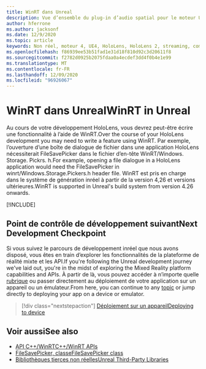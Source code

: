 ```yaml
---
title: WinRT dans Unreal
description: Vue d’ensemble du plug-in d’audio spatial pour le moteur Unreal.
author: hferrone
ms.author: jacksonf
ms.date: 12/9/2020
ms.topic: article
keywords: Non réel, moteur 4, UE4, HoloLens, HoloLens 2, streaming, communication à distance, réalité mixte, développement, prise en main, fonctionnalités, nouveau projet, émulateur, documentation, guides, fonctionnalités, hologrammes, développement de jeux, casque de réalité mixte, casque de réalité Windows mixte, casque de réalité virtuelle, WinRT, DLL
ms.openlocfilehash: f86939ee53b51fad1e31d18f810d92c3d20611f8
ms.sourcegitcommit: f2782d0925b2075fdaa0a4ecdef3dd4f0b4e1e99
ms.translationtype: MT
ms.contentlocale: fr-FR
ms.lasthandoff: 12/09/2020
ms.locfileid: "96926067"
---
```

# <a name="winrt-in-unreal"></a><span data-ttu-id="8fdcd-104">WinRT dans Unreal</span><span class="sxs-lookup"><span data-stu-id="8fdcd-104">WinRT in Unreal</span></span>

<span data-ttu-id="8fdcd-105">Au cours de votre développement HoloLens, vous devrez peut-être écrire une fonctionnalité à l’aide de WinRT.</span><span class="sxs-lookup"><span data-stu-id="8fdcd-105">Over the course of your HoloLens development you may need to write a feature using WinRT.</span></span> <span data-ttu-id="8fdcd-106">Par exemple, l’ouverture d’une boîte de dialogue de fichier dans une application HoloLens nécessiterait FileSavePicker dans le fichier d’en-tête WinRT/Windows. Storage. Pickrs. h.</span><span class="sxs-lookup"><span data-stu-id="8fdcd-106">For example, opening a file dialogue in a HoloLens application would need the FileSavePicker in winrt/Windows.Storage.Pickers.h header file.</span></span> <span data-ttu-id="8fdcd-107">WinRT est pris en charge dans le système de génération inréel à partir de la version 4,26 et versions ultérieures.</span><span class="sxs-lookup"><span data-stu-id="8fdcd-107">WinRT is supported in Unreal's build system from version 4.26 onwards.</span></span>

[!INCLUDE[](includes/tabs-winRT.md)]

## <a name="next-development-checkpoint"></a><span data-ttu-id="8fdcd-108">Point de contrôle de développement suivant</span><span class="sxs-lookup"><span data-stu-id="8fdcd-108">Next Development Checkpoint</span></span>

<span data-ttu-id="8fdcd-109">Si vous suivez le parcours de développement inréel que nous avons disposé, vous êtes en train d’explorer les fonctionnalités de la plateforme de réalité mixte et les API.</span><span class="sxs-lookup"><span data-stu-id="8fdcd-109">If you're following the Unreal development journey we've laid out, you're in the midst of exploring the Mixed Reality platform capabilities and APIs.</span></span> <span data-ttu-id="8fdcd-110">À partir de là, vous pouvez accéder à n’importe quelle [rubrique](unreal-development-overview.md#3-platform-capabilities-and-apis) ou passer directement au déploiement de votre application sur un appareil ou un émulateur.</span><span class="sxs-lookup"><span data-stu-id="8fdcd-110">From here, you can continue to any [topic](unreal-development-overview.md#3-platform-capabilities-and-apis) or jump directly to deploying your app on a device or emulator.</span></span>

> [!div class="nextstepaction"]
> [<span data-ttu-id="8fdcd-111">Déploiement sur un appareil</span><span class="sxs-lookup"><span data-stu-id="8fdcd-111">Deploying to device</span></span>](unreal-deploying.md)

## <a name="see-also"></a><span data-ttu-id="8fdcd-112">Voir aussi</span><span class="sxs-lookup"><span data-stu-id="8fdcd-112">See also</span></span>
* [<span data-ttu-id="8fdcd-113">API C++/WinRT</span><span class="sxs-lookup"><span data-stu-id="8fdcd-113">C++/WinRT APIs</span></span>](https://docs.microsoft.com/windows/uwp/cpp-and-winrt-apis/)
* [<span data-ttu-id="8fdcd-114">FileSavePicker, classe</span><span class="sxs-lookup"><span data-stu-id="8fdcd-114">FileSavePicker class</span></span>](https://docs.microsoft.com/uwp/api/Windows.Storage.Pickers.FileSavePicker) 
* [<span data-ttu-id="8fdcd-115">Bibliothèques tierces non réelles</span><span class="sxs-lookup"><span data-stu-id="8fdcd-115">Unreal Third-Party Libraries</span></span>](https://docs.unrealengine.com/Programming/BuildTools/UnrealBuildTool/ThirdPartyLibraries/index.html) 
